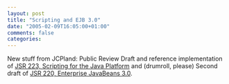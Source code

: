 ```yaml
---
layout: post
title: "Scripting and EJB 3.0"
date: "2005-02-09T16:05:00+01:00"
comments: false
categories: 
---
```


<p>New stuff from JCPland: Public Review Draft and reference implementation of <a href="http://jcp.org/aboutJava/communityprocess/pr/jsr223/index.html">JSR 223, Scripting for the Java Platform</a>  and (drumroll, please) Second draft of <a href="http://jcp.org/aboutJava/communityprocess/edr/jsr220/index2.html">JSR 220, Enterprise JavaBeans 3.0</a>.</p>


